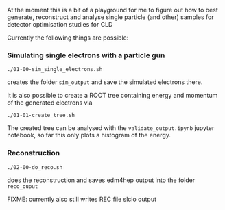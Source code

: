At the moment this is a bit of a playground for me to figure out how to best generate, reconstruct and analyse single particle (and other) samples for detector optimisation studies for CLD

Currently the following things are possible:

### Simulating single electrons with a particle gun
```
./01-00-sim_single_electrons.sh
```
creates the folder `sim_output` and save the simulated electrons there.

It is also possible to create a ROOT tree containing energy and momentum of the generated electrons via

```
./01-01-create_tree.sh
```
The created tree can be analysed with the `validate_output.ipynb` jupyter notebook, so far this only plots a histogram of the energy.

### Reconstruction
```
./02-00-do_reco.sh
```
does the reconstruction and saves edm4hep output into the folder `reco_ouput`

FIXME: currently also still writes REC file slcio output